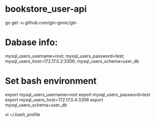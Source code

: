 # bookstore_user-api
go get -u github.com/gin-gonic/gin


# Dabase info:
mysql_users_username=root;
mysql_users_password=test;
mysql_users_host=172.17.0.2:3306;
mysql_users_schema=user_db

# Set bash environment
export mysql_users_username=root
export mysql_users_password=test
export mysql_users_host=172.17.0.4:3306
export mysql_users_schema=user_db

vi ~/.bash_profile